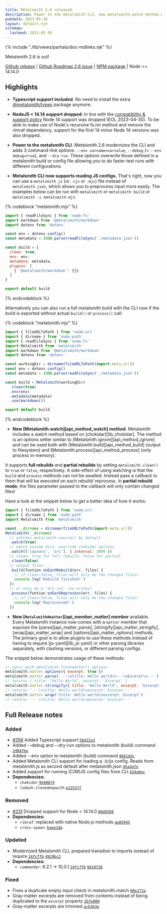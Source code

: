 ```yaml
---
title: Metalsmith 2.6 released
description: Power to the metalsmith CLI, new metalsmith.watch method & metalsmith.matter member.
pubdate: 2023-05-30
layout: default.njk
sitemap:
  lastmod: 2023-05-30
---
```

{% include "./lib/views/partials/doc-mdlinks.njk" %}

Metalsmith 2.6 is out!

[Github release](https://github.com/metalsmith/metalsmith/releases/tag/v2.6.0) |
[Github Roadmap 2.6 issue](https://github.com/metalsmith/metalsmith/issues/386) |
[NPM package](https://www.npmjs.com/package/metalsmith/v/2.6.0) | Node >= 14.14.0

## Highlights

* **Typescript support included**. No need to install the extra [@metalsmith/types](https://www.npmjs.com/package/@types/metalsmith) package anymore.

* **NodeJS < 14.14 support dropped**: In line with the [compatibility & support policy](https://github.com/metalsmith/metalsmith#compatibility--support-policy) Node 14 support was dropped (EOL 2023-04-30). To be able to make use of Node's recursive fs.rm method and remove the rimraf dependency, support for the first 14 minor Node 14 versions was also dropped.

* **Power to the metalsmith CLI**. Metalsmith 2.6 modernizes the CLI and adds 3 command-line options: `--env varname=varvalue`, `--debug` (= `--env debug=true`), and `--dry-run`. These options overwrite those defined in a metalsmith build or config file allowing you to do faster test runs with different configurations.

* **Metalsmith CLI now supports reading JS configs.** That's right, now you can use a `metalsmith.js` (or `.cjs` or `.mjs`) file instead of `metalsmith.json`, which allows you to preprocess input more easily. The examples below can be run with `metalsmith` or `metalsmith build` or `metalsmith -c metalsmith.mjs`:

{% codeblock "metalsmith.mjs" %}
```js
import { readFileSync } from 'node:fs'
import markdown from '@metalsmith/markdown'
import dotenv from 'dotenv'

const env = dotenv.config()
const metadata = JSON.parse(readFileSync('./metadata.json'))

const build = {
  clean: true,
  env: env,
  metadata: metadata,
  plugins: [
    { '@metalsmith/markdown': {}}
  ]
}

export default build
```
{% endcodeblock %}

Alternatively you can also run a full metalsmith build with the CLI now if the build is exported without actual `build()` or `process()` call:

{% codeblock "metalsmith.mjs" %}
```js
import { fileURLToPath } from 'node:url'
import { dirname } from 'node:path'
import { readFileSync } from 'node:fs'
import Metalsmith from 'metalsmith'
import markdown from '@metalsmith/markdown'
import dotenv from 'dotenv'

const workingDir = dirname(fileURLToPath(import.meta.url))
const env = dotenv.config()
const metadata = JSON.parse(readFileSync('./metadata.json'))

const build = Metalsmith(workingDir)
  .clean(true)
  .env(env)
  .metadata(metadata)
  .use(markdown())

export default build
```
{% endcodeblock %}


* **New [Metalsmith.watch][api_method_watch] method**. Metalsmith includes a watch method based on [chokidar][lib_chokidar]. The method is an options setter similar to [Metalsmith.ignore][api_method_ignore] and can be used both with [Metalsmith.build][api_method_build] (output to filesystem) and [Metalsmith.process][api_method_process] (only process in-memory).

It supports **full rebuilds** and **partial rebuilds** by setting `metalsmith.clean()` to `true` or `false`, respectively. A side-effect of using watching is that the `build` and `process` methods can not be awaited. Instead pass a callback to them that will be executed on each rebuild/ reprocess. In **partial rebuild mode**, the files parameter passed to the callback will only contain changed files!

Have a look at the snippet below to get a better idea of how it works:

```js
import { fileURLToPath } from 'node:url'
import { dirname } from 'node:path'
import Metalsmith from 'metalsmith'

const __dirname = dirname(fileURLToPath(import.meta.url))
Metalsmith(__dirname)
  // watches metalsmith.source() by default
  .watch(true)
  // watch custom dirs, override chokidar options
  .watch(['layouts', 'src'], { interval: 2000 })
  // clean: true for full rebuild, false for partial
  .clean(false)
  // output files...
  .build(funtion onEachRebuild(err, files) {
    // if clean:false, files will only be the changed files!
    console.log('Rebuild finished!')
  })
  // or only do a 'dry-run' (no writes)
  .process(funtion onEachReprocess(err, files) {
    // if clean:false, files will only be the changed files!
    console.log('Reprocessed!')
  })
```

* **New [`Metalsmith#matter`][api_member_matter] member** available. Every Metalsmith instance now comes with a `matter` member that exposes the [parse][api_matter_parse], [stringify][api_matter_stringify], [wrap][api_matter_wrap] and [options][api_matter_options] methods. The primary goal is to allow plugins to use these methods instead of having to require [js-yaml][lib_js-yaml] or other parsing libraries separately, with clashing versions, or different parsing configs.

The snippet below demonstrates usage of these methods:

  ```js
  // syncs with metalsmith.frontmatter() options
  metalsmith.matter.options({ excerpt: true })
  metalsmith.matter.parse(`---\ntitle: Hello world\n---\nExcerpt\n---`)
  // returns { title: 'Hello World', excerpt: 'Excerpt' }
  metalsmith.matter.stringify({ title: 'Hello World', excerpt: 'Excerpt' })
  // returns '---\ntitle: Hello world\nexcerpt: Excerpt---'
  metalsmith.matter.wrap('title: Hello world\nexcerpt: Excerpt')
  // returns '---\ntitle: Hello world\nexcerpt: Excerpt---'
  ```

## Full Release notes

### Added

- [#356] Added Typescript support [`58d22a3`](https://github.com/metalsmith/metalsmith/commit/58d22a3)
- Added --debug and --dry-run options to metalsmith (build) command [`2d84fbe`](https://github.com/metalsmith/metalsmith/commit/2d84fbe)
- Added --env option to metalsmith (build) command [`9661ddc`](https://github.com/metalsmith/metalsmith/commit/9661ddc)
- Added Metalsmith CLI support for loading a .(c)js config. Reads from metalsmith.js as second default after metalsmith.json [`45a4afe`](https://github.com/metalsmith/metalsmith/commit/45a4afe)
- Added support for running (C/M)JS config files from CLI [`424e6ec`](https://github.com/metalsmith/metalsmith/commit/424e6ec)
- **Dependencies:**
  - `chokidar` [`9d40674`](https://github.com/metalsmith/metalsmith/commit/9d40674)
  - `lodash.clonedeepwith` [`e12537f`](https://github.com/metalsmith/metalsmith/commit/e12537f)

### Removed

- [#231] Dropped support for Node < 14.14.0 [`80d8508`](https://github.com/metalsmith/metalsmith/commit/80d8508)
- **Dependencies:**
  - `rimraf`: replaced with native Node.js methods [`ae05945`](https://github.com/metalsmith/metalsmith/commit/ae05945)
  - `cross-spawn`: [`baee1de`](https://github.com/metalsmith/metalsmith/commit/baee1de)

### Updated

- Modernized Metalsmith CLI, prepared transition to imports instead of require [`24fcffb`](https://github.com/metalsmith/metalsmith/commit/24fcffb) [`4929bc2`](https://github.com/metalsmith/metalsmith/commit/4929bc2)
- **Dependencies:**
  - `commander`: 6.2.1 -> 10.0.1 [`24fcffb`](https://github.com/metalsmith/metalsmith/commit/24fcffb) [`0810728`](https://github.com/metalsmith/metalsmith/commit/0810728)

### Fixed

- Fixes a duplicate empty input check in metalsmith.match [`60e173a`](https://github.com/metalsmith/metalsmith/commit/60e173a)
- Gray-matter excerpts are removed from contents instead of being duplicated to the `excerpt` property [`2bfe800`](https://github.com/metalsmith/metalsmith/commit/2bfe800)
- Gray-matter excerpts are trimmed [`acb363e`](https://github.com/metalsmith/metalsmith/commit/acb363e)

[#231]: https://github.com/metalsmith/metalsmith/issues/231
[#356]: https://github.com/metalsmith/metalsmith/issues/356
